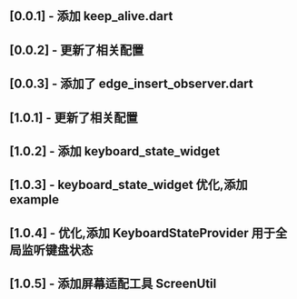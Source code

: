 ## [0.0.1] - 添加 keep_alive.dart

## [0.0.2] - 更新了相关配置

## [0.0.3] - 添加了 edge_insert_observer.dart

## [1.0.1] - 更新了相关配置

## [1.0.2] - 添加 keyboard_state_widget

## [1.0.3] - keyboard_state_widget 优化,添加example

## [1.0.4] - 优化,添加 KeyboardStateProvider 用于全局监听键盘状态

## [1.0.5] - 添加屏幕适配工具 ScreenUtil